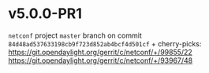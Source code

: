 # v5.0.0-PR1

`netconf` project `master` branch on commit `84d48ad537633198cb9f723d852ab4bcf4d501cf` + cherry-picks:  
https://git.opendaylight.org/gerrit/c/netconf/+/99855/22  
https://git.opendaylight.org/gerrit/c/netconf/+/93967/48  